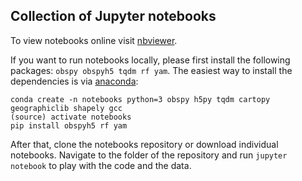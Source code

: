 ## Collection of Jupyter notebooks

To view notebooks online visit [nbviewer](http://nbviewer.jupyter.org/github/trichter/notebooks/tree/master/notebooks/).

If you want to run notebooks locally, please first install the following packages: `obspy obspyh5 tqdm rf yam`.
The easiest way to install the dependencies is via [anaconda](https://conda.io/miniconda.html):

```
conda create -n notebooks python=3 obspy h5py tqdm cartopy geographiclib shapely gcc
(source) activate notebooks
pip install obspyh5 rf yam
```

After that, clone the notebooks repository or download individual notebooks.
Navigate to the folder of the repository and run `jupyter notebook` to play with the code and the data.
